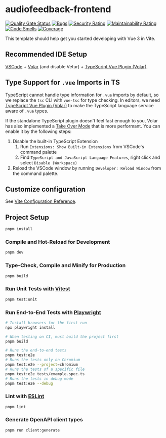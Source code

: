 # audiofeedback-frontend

[![Quality Gate Status](https://sonarcloud.io/api/project_badges/measure?project=AudioFeedback_audiofeedback-frontend&metric=alert_status)](https://sonarcloud.io/summary/new_code?id=AudioFeedback_audiofeedback-frontend)
[![Bugs](https://sonarcloud.io/api/project_badges/measure?project=AudioFeedback_audiofeedback-frontend&metric=bugs)](https://sonarcloud.io/summary/new_code?id=AudioFeedback_audiofeedback-frontend)
[![Security Rating](https://sonarcloud.io/api/project_badges/measure?project=AudioFeedback_audiofeedback-frontend&metric=security_rating)](https://sonarcloud.io/summary/new_code?id=AudioFeedback_audiofeedback-frontend)
[![Maintainability Rating](https://sonarcloud.io/api/project_badges/measure?project=AudioFeedback_audiofeedback-frontend&metric=sqale_rating)](https://sonarcloud.io/summary/new_code?id=AudioFeedback_audiofeedback-frontend)
[![Code Smells](https://sonarcloud.io/api/project_badges/measure?project=AudioFeedback_audiofeedback-frontend&metric=code_smells)](https://sonarcloud.io/summary/new_code?id=AudioFeedback_audiofeedback-frontend)
[![Coverage](https://sonarcloud.io/api/project_badges/measure?project=AudioFeedback_audiofeedback-frontend&metric=coverage)](https://sonarcloud.io/summary/new_code?id=AudioFeedback_audiofeedback-frontend)

This template should help get you started developing with Vue 3 in Vite.

## Recommended IDE Setup

[VSCode](https://code.visualstudio.com/) + [Volar](https://marketplace.visualstudio.com/items?itemName=Vue.volar) (and
disable
Vetur) + [TypeScript Vue Plugin (Volar)](https://marketplace.visualstudio.com/items?itemName=Vue.vscode-typescript-vue-plugin).

## Type Support for `.vue` Imports in TS

TypeScript cannot handle type information for `.vue` imports by default, so we replace the `tsc` CLI with `vue-tsc` for
type checking. In editors, we
need [TypeScript Vue Plugin (Volar)](https://marketplace.visualstudio.com/items?itemName=Vue.vscode-typescript-vue-plugin)
to make the TypeScript language service aware of `.vue` types.

If the standalone TypeScript plugin doesn't feel fast enough to you, Volar has also implemented
a [Take Over Mode](https://github.com/johnsoncodehk/volar/discussions/471#discussioncomment-1361669) that is more
performant. You can enable it by the following steps:

1. Disable the built-in TypeScript Extension
    1) Run `Extensions: Show Built-in Extensions` from VSCode's command palette
    2) Find `TypeScript and JavaScript Language Features`, right click and select `Disable (Workspace)`
2. Reload the VSCode window by running `Developer: Reload Window` from the command palette.

## Customize configuration

See [Vite Configuration Reference](https://vitejs.dev/config/).

## Project Setup

```sh
pnpm install
```

### Compile and Hot-Reload for Development

```sh
pnpm dev
```

### Type-Check, Compile and Minify for Production

```sh
pnpm build
```

### Run Unit Tests with [Vitest](https://vitest.dev/)

```sh
pnpm test:unit
```

### Run End-to-End Tests with [Playwright](https://playwright.dev)

```sh
# Install browsers for the first run
npx playwright install

# When testing on CI, must build the project first
pnpm build

# Runs the end-to-end tests
pnpm test:e2e
# Runs the tests only on Chromium
pnpm test:e2e --project=chromium
# Runs the tests of a specific file
pnpm test:e2e tests/example.spec.ts
# Runs the tests in debug mode
pnpm test:e2e --debug
```

### Lint with [ESLint](https://eslint.org/)

```sh
pnpm lint
```

### Generate OpenAPI client types

```sh
pnpm run client:generate
```